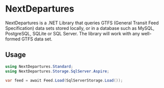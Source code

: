 # NextDepartures

NextDepartures is a .NET Library that queries GTFS (General 
Transit Feed Specification) data sets stored locally, or in a 
database such as MySQL, PostgreSQL, SQLite or SQL Server. The 
library will work with any well-formed GTFS data set.

## Usage

```csharp
using NextDepartures.Standard;
using NextDepartures.Storage.SqlServer.Aspire;

var feed = await Feed.Load(SqlServerStorage.Load());
```